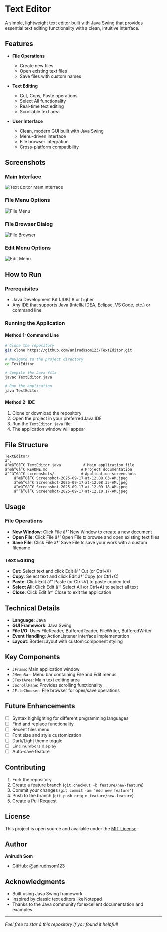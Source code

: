 # Text Editor

A simple, lightweight text editor built with Java Swing that provides essential text editing functionality with a clean, intuitive interface.

## Features

- **File Operations**
  - Create new files
  - Open existing text files
  - Save files with custom names

- **Text Editing**
  - Cut, Copy, Paste operations
  - Select All functionality
  - Real-time text editing
  - Scrollable text area

- **User Interface**
  - Clean, modern GUI built with Java Swing
  - Menu-driven interface
  - File browser integration
  - Cross-platform compatibility

## Screenshots

### Main Interface
![Text Editor Main Interface](Screenshot-2025-09-17-at-12.08.03-AM.jpeg)

### File Menu Options
![File Menu](Screenshot-2025-09-17-at-12.08.35-AM.jpeg)

### File Browser Dialog
![File Browser](Screenshot-2025-09-17-at-12.09.18-AM.jpeg)

### Edit Menu Options
![Edit Menu](Screenshot-2025-09-17-at-12.10.17-AM.jpeg)

## How to Run

### Prerequisites
- Java Development Kit (JDK) 8 or higher
- Any IDE that supports Java (IntelliJ IDEA, Eclipse, VS Code, etc.) or command line

### Running the Application

#### Method 1: Command Line
```bash
# Clone the repository
git clone https://github.com/anirudhsom123/TextEditor.git

# Navigate to the project directory
cd TextEditor

# Compile the Java file
javac TextEditor.java

# Run the application
java TextEditor
```

#### Method 2: IDE
1. Clone or download the repository
2. Open the project in your preferred Java IDE
3. Run the `TextEditor.java` file
4. The application window will appear

## File Structure
```
TextEditor/
â”‚
â”œâ”€â”€ TextEditor.java          # Main application file
â”œâ”€â”€ README.md               # Project documentation
â””â”€â”€ screenshots/            # Application screenshots
    â”œâ”€â”€ Screenshot-2025-09-17-at-12.08.03-AM.jpeg
    â”œâ”€â”€ Screenshot-2025-09-17-at-12.08.35-AM.jpeg
    â”œâ”€â”€ Screenshot-2025-09-17-at-12.09.18-AM.jpeg
    â””â”€â”€ Screenshot-2025-09-17-at-12.10.17-AM.jpeg
```

## Usage

### File Operations
- **New Window**: Click File â†’ New Window to create a new document
- **Open File**: Click File â†’ Open File to browse and open existing text files
- **Save File**: Click File â†’ Save File to save your work with a custom filename

### Text Editing
- **Cut**: Select text and click Edit â†’ Cut (or Ctrl+X)
- **Copy**: Select text and click Edit â†’ Copy (or Ctrl+C)  
- **Paste**: Click Edit â†’ Paste (or Ctrl+V) to paste copied text
- **Select All**: Click Edit â†’ Select All (or Ctrl+A) to select all text
- **Close**: Click Edit â†’ Close to exit the application

## Technical Details

- **Language**: Java
- **GUI Framework**: Java Swing
- **File I/O**: Uses FileReader, BufferedReader, FileWriter, BufferedWriter
- **Event Handling**: ActionListener interface implementation
- **Layout**: BorderLayout with custom component styling

## Key Components

- `JFrame`: Main application window
- `JMenuBar`: Menu bar containing File and Edit menus
- `JTextArea`: Main text editing area
- `JScrollPane`: Provides scrolling functionality
- `JFileChooser`: File browser for open/save operations

## Future Enhancements

- [ ] Syntax highlighting for different programming languages
- [ ] Find and replace functionality
- [ ] Recent files menu
- [ ] Font size and style customization
- [ ] Dark/Light theme toggle
- [ ] Line numbers display
- [ ] Auto-save feature

## Contributing

1. Fork the repository
2. Create a feature branch (`git checkout -b feature/new-feature`)
3. Commit your changes (`git commit -am 'Add new feature'`)
4. Push to the branch (`git push origin feature/new-feature`)
5. Create a Pull Request

## License

This project is open source and available under the [MIT License](LICENSE).

## Author

**Anirudh Som**
- GitHub: [@anirudhsom123](https://github.com/anirudhsom123)

## Acknowledgments

- Built using Java Swing framework
- Inspired by classic text editors like Notepad
- Thanks to the Java community for excellent documentation and examples

---

*Feel free to star â­ this repository if you found it helpful!*
